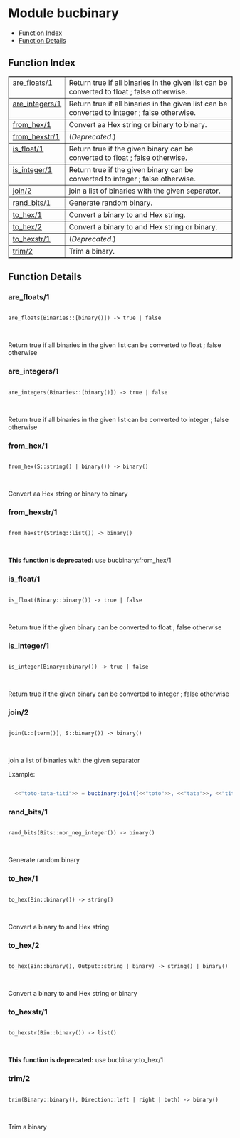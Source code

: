 

# Module bucbinary #
* [Function Index](#index)
* [Function Details](#functions)

<a name="index"></a>

## Function Index ##


<table width="100%" border="1" cellspacing="0" cellpadding="2" summary="function index"><tr><td valign="top"><a href="#are_floats-1">are_floats/1</a></td><td>
Return true if all binaries in the given list can be converted to float ; false otherwise.</td></tr><tr><td valign="top"><a href="#are_integers-1">are_integers/1</a></td><td>
Return true if all binaries in the given list can be converted to integer ; false otherwise.</td></tr><tr><td valign="top"><a href="#from_hex-1">from_hex/1</a></td><td>
Convert aa Hex string or binary to binary.</td></tr><tr><td valign="top"><a href="#from_hexstr-1">from_hexstr/1</a></td><td>(<em>Deprecated</em>.) </td></tr><tr><td valign="top"><a href="#is_float-1">is_float/1</a></td><td>
Return true if the given binary can be converted to float ; false otherwise.</td></tr><tr><td valign="top"><a href="#is_integer-1">is_integer/1</a></td><td>
Return true if the given binary can be converted to integer ; false otherwise.</td></tr><tr><td valign="top"><a href="#join-2">join/2</a></td><td>
join a list of binaries with the given separator.</td></tr><tr><td valign="top"><a href="#rand_bits-1">rand_bits/1</a></td><td>
Generate random binary.</td></tr><tr><td valign="top"><a href="#to_hex-1">to_hex/1</a></td><td>
Convert a binary to and Hex string.</td></tr><tr><td valign="top"><a href="#to_hex-2">to_hex/2</a></td><td>
Convert a binary to and Hex string or binary.</td></tr><tr><td valign="top"><a href="#to_hexstr-1">to_hexstr/1</a></td><td>(<em>Deprecated</em>.) </td></tr><tr><td valign="top"><a href="#trim-2">trim/2</a></td><td>
Trim a binary.</td></tr></table>


<a name="functions"></a>

## Function Details ##

<a name="are_floats-1"></a>

### are_floats/1 ###

<pre><code>
are_floats(Binaries::[binary()]) -&gt; true | false
</code></pre>
<br />

Return true if all binaries in the given list can be converted to float ; false otherwise

<a name="are_integers-1"></a>

### are_integers/1 ###

<pre><code>
are_integers(Binaries::[binary()]) -&gt; true | false
</code></pre>
<br />

Return true if all binaries in the given list can be converted to integer ; false otherwise

<a name="from_hex-1"></a>

### from_hex/1 ###

<pre><code>
from_hex(S::string() | binary()) -&gt; binary()
</code></pre>
<br />

Convert aa Hex string or binary to binary

<a name="from_hexstr-1"></a>

### from_hexstr/1 ###

<pre><code>
from_hexstr(String::list()) -&gt; binary()
</code></pre>
<br />

__This function is deprecated:__ use bucbinary:from_hex/1

<a name="is_float-1"></a>

### is_float/1 ###

<pre><code>
is_float(Binary::binary()) -&gt; true | false
</code></pre>
<br />

Return true if the given binary can be converted to float ; false otherwise

<a name="is_integer-1"></a>

### is_integer/1 ###

<pre><code>
is_integer(Binary::binary()) -&gt; true | false
</code></pre>
<br />

Return true if the given binary can be converted to integer ; false otherwise

<a name="join-2"></a>

### join/2 ###

<pre><code>
join(L::[term()], S::binary()) -&gt; binary()
</code></pre>
<br />

join a list of binaries with the given separator

Example:

```erlang

  <<"toto-tata-titi">> = bucbinary:join([<<"toto">>, <<"tata">>, <<"titi">>], <<"-">>).
```

<a name="rand_bits-1"></a>

### rand_bits/1 ###

<pre><code>
rand_bits(Bits::non_neg_integer()) -&gt; binary()
</code></pre>
<br />

Generate random binary

<a name="to_hex-1"></a>

### to_hex/1 ###

<pre><code>
to_hex(Bin::binary()) -&gt; string()
</code></pre>
<br />

Convert a binary to and Hex string

<a name="to_hex-2"></a>

### to_hex/2 ###

<pre><code>
to_hex(Bin::binary(), Output::string | binary) -&gt; string() | binary()
</code></pre>
<br />

Convert a binary to and Hex string or binary

<a name="to_hexstr-1"></a>

### to_hexstr/1 ###

<pre><code>
to_hexstr(Bin::binary()) -&gt; list()
</code></pre>
<br />

__This function is deprecated:__ use bucbinary:to_hex/1

<a name="trim-2"></a>

### trim/2 ###

<pre><code>
trim(Binary::binary(), Direction::left | right | both) -&gt; binary()
</code></pre>
<br />

Trim a binary

